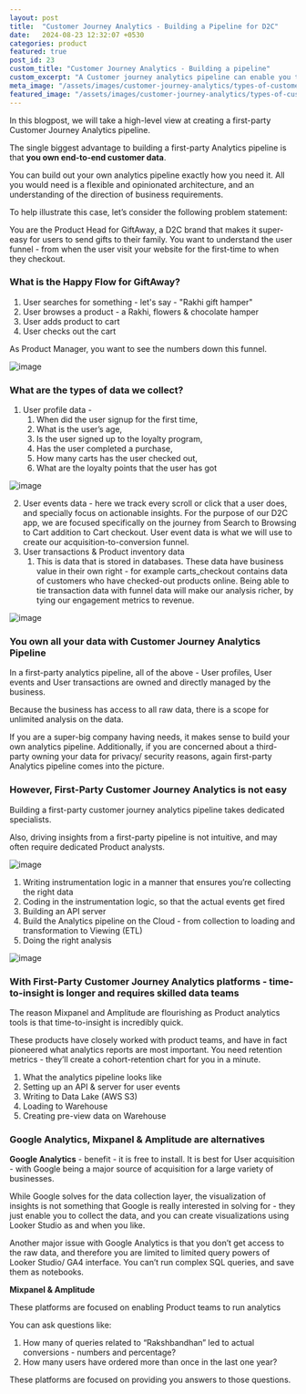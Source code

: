 ```yaml
---
layout: post
title:  "Customer Journey Analytics - Building a Pipeline for D2C"
date:   2024-08-23 12:32:07 +0530
categories: product
featured: true
post_id: 23
custom_title: "Customer Journey Analytics - Building a pipeline"
custom_excerpt: "A Customer journey analytics pipeline can enable you to perform powerful analysis on your own"
meta_image: "/assets/images/customer-journey-analytics/types-of-customer-journey-data.png"
featured_image: "/assets/images/customer-journey-analytics/types-of-customer-journey-data.png"
---
```


In this blogpost, we will take a high-level view at creating a first-party Customer Journey Analytics pipeline.

The single biggest advantage to building a first-party Analytics pipeline is that **you own end-to-end customer data**. 

You can build out your own analytics pipeline exactly how you need it. All you would need is a flexible and opinionated architecture, and an understanding of the direction of business requirements.

To help illustrate this case, let’s consider the following problem statement: 

You are the Product Head for GiftAway, a D2C brand that makes it super-easy for users to send gifts to their family. You want to understand the user funnel - from when the user visit your website for the first-time to when they checkout.


### **What is the Happy Flow for GiftAway?**

1. User searches for something - let's say - "Rakhi gift hamper"
2. User browses a product - a Rakhi, flowers & chocolate hamper
3. User adds product to cart
4. User checks out the cart

As Product Manager, you want to see the numbers down this funnel.

![image](/assets/images/customer-journey-analytics/User-cart-checkout.png)

### What are the types of data we collect?

1. User profile data - 
    1. When did the user signup for the first time, 
    2. What is the user’s age,
    3. Is the user signed up to the loyalty program, 
    4. Has the user completed a purchase, 
    5. How many carts has the user checked out, 
    6. What are the loyalty points that the user has got

![image](/assets/images/customer-journey-analytics/types-of-customer-journey-data.png)

2. User events data - here we track every scroll or click that a user does, and specially focus on actionable insights. For the purpose of our D2C app, we are focused specifically on the journey from Search to Browsing to Cart addition to Cart checkout. User event data is what we will use to create our acquisition-to-conversion funnel.
3. User transactions & Product inventory data
    1. This is data that is stored in databases. These data have business value in their own right - for example carts_checkout contains data of customers who have checked-out products online. Being able to tie transaction data with funnel data will make our analysis richer, by tying our engagement metrics to revenue.

![image](/assets/images/customer-journey-analytics/giftaway_db.png)

### You own all your data with Customer Journey Analytics Pipeline

In a first-party analytics pipeline, all of the above - User profiles, User events and User transactions are owned and directly managed by the business. 

Because the business has access to all raw data, there is a scope for unlimited analysis on the data.

If you are a super-big company having needs, it makes sense to build your own analytics pipeline. Additionally, if you are concerned about a third-party owning your data for privacy/ security reasons, again first-party Analytics pipeline comes into the picture.

### However, First-Party Customer Journey Analytics is not easy

Building a first-party customer journey analytics pipeline takes dedicated specialists. 

Also, driving insights from a first-party pipeline is not intuitive, and may often require dedicated Product analysts. 

![image](/assets/images/customer-journey-analytics/efforts-in-setting-up-pipeline.png)

1. Writing instrumentation logic in a manner that ensures you’re collecting the right data
2. Coding in the instrumentation logic, so that the actual events get fired
3. Building an API server 
4. Build the Analytics pipeline on the Cloud - from collection to loading and transformation to Viewing (ETL)
5. Doing the right analysis

![image](/assets/images/customer-journey-analytics/first-party-date-devops-pipeline.png)


### With First-Party Customer Journey Analytics platforms - time-to-insight is longer and requires skilled data teams

The reason Mixpanel and Amplitude are flourishing as Product analytics tools is that time-to-insight is incredibly quick. 

These products have closely worked with product teams, and have in fact pioneered what analytics reports are most important. You need retention metrics - they’ll create a cohort-retention chart for you in a minute. 

1. What the analytics pipeline looks like
2. Setting up an API & server for user events
3. Writing to Data Lake (AWS S3)
4. Loading to Warehouse
5. Creating pre-view data on Warehouse

### Google Analytics, Mixpanel & Amplitude are alternatives

**Google Analytics** - benefit  - it is free to install. It is best for User acquisition - with Google being a major source of acquisition for a large variety of businesses. 

While Google solves for the data collection layer, the visualization of insights is not something that Google is really interested in solving for - they just enable you to collect the data, and you can create visualizations using Looker Studio as and when you like.

Another major issue with Google Analytics is that you don’t get access to the raw data, and therefore you are limited to limited query powers of Looker Studio/ GA4 interface. You can’t run complex SQL queries, and save them as notebooks.

**Mixpanel & Amplitude** 

These platforms are focused on enabling Product teams to run analytics

You can ask questions like:

1. How many of queries related to “Rakshbandhan” led to actual conversions - numbers and percentage?
2. How many users have ordered more than once in the last one year?

These platforms are focused on providing you answers to those questions.